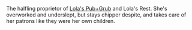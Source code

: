 The halfling proprietor of [Lola's Pub+Grub](Lola's%20Pub+Grub) and Lola's Rest. She's overworked and underslept, but stays chipper despite, and takes care of her patrons like they were her own children.